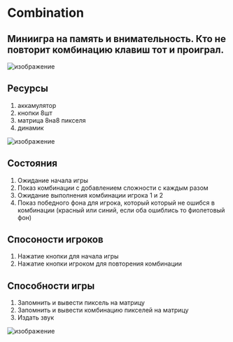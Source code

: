 # Combination
## Миниигра на память и внимательность. Кто не повторит комбинацию клавиш тот и проиграл.
![изображение](https://github.com/user-attachments/assets/df39f419-9e43-4c63-81d5-bd24792d8b48)
## Ресурсы 
1. аккамулятор
2. кнопки 8шт
3. матрица 8на8  пикселя
4. динамик 

![изображение](https://github.com/user-attachments/assets/df39f419-9e43-4c63-81d5-bd24792d8b48)


## Состояния
1. Ожидание начала игры
2. Показ комбинации с добавлением сложности с каждым разом
3. Ожидание выполнения комбинации игрока 1 и 2
4. Показ победного фона для игрока, который который не ошибся в комбинации (красный или синий, если оба ошиблись то фиолетовый фон)

## Спосоности игроков
1. Нажатие кнопки для начала игры
2. Нажатие кнопки игроком для повторения комбинации

## Способности игры
1. Запомнить и вывести пиксель на матрицу
2. Запомнить и вывести комбинацию пикселей на матрицу
3. Издать звук

![изображение](https://github.com/user-attachments/assets/df39f419-9e43-4c63-81d5-bd24792d8b48)

